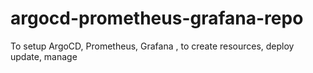 # argocd-prometheus-grafana-repo
To setup ArgoCD, Prometheus, Grafana , to create resources, deploy update, manage
